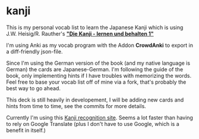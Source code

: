 # kanji

This is my personal vocab list to learn the Japanese Kanji which is using J.W. Heisig/R. Rauther's [__"Die Kanji - lernen und behalten 1"__](https://www.amazon.de/Bedeutung-Schreibweise-japanischen-Schriftzeichen-behalten/dp/3465041577/ref=sr_1_2?crid=2LX7RDRS8FEGW&dchild=1&keywords=die+kanji+lernen+und+behalten&qid=1595191168&sprefix=Die+kanji+lern%2Caps%2C154&sr=8-2)

I'm using Anki as my vocab program with the Addon __CrowdAnki__ to export in a diff-friendly json-file.

Since I'm using the German version of the book (and my native language is German) the cards are Japanese-German.
I'm following the guide of the book, only implementing hints if I have troubles with memorizing the words.
Feel free to base your vocab list off of mine via a fork, that's probably the best way to go ahead.

This deck is still heavily in developement, I will be adding new cards and hints from time to time, see the commits for more details.

Currently I'm using this [Kanji recognition site](https://kanji.sljfaq.org/draw-canvas.html). Seems a lot faster than having to rely on Google Translate (plus I don't have to use Google, which is a benefit in itself.)
